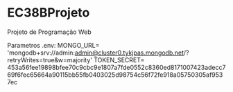 # EC38BProjeto
Projeto de Programação Web

Parametros .env:
MONGO_URL=
'mongodb+srv://admin:admin@cluster0.tykjpas.mongodb.net/?retryWrites=true&w=majority'
TOKEN_SECRET=
453a56fee19898bfee70c9cbc9e1807a7fde0552c8360ed8171007423adecc769f6fec65664a90115bb55fb0403025d98754c56f72fe918a05750305af9537ec
